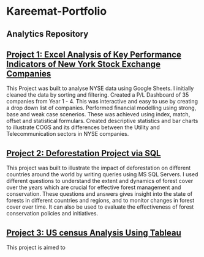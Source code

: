 # Kareemat-Portfolio
## Analytics Repository

## [Project 1: Excel Analysis of Key Performance Indicators of New York Stock Exchange Companies ](https://drive.google.com/drive/u/0/folders/1i7UUGJv8pdIeT9Cs8oWsVd0-LMl1kUaM)
 
 This Project was built to analyse NYSE data using Google Sheets. I initially cleaned the data by sorting and filtering. Created a P/L Dashboard of 35 companies from Year 1 - 4. This was interactive and easy to use by creating a drop down list of companies. Performed financial modelling using strong, base and weak case scenerios. These was achieved using index, match, offset and statistical formulars. Created descriptive statistics and bar charts to illustrate COGS and its differences between the Utility and Telecommunication sectors in NYSE companies.
 
 
## [Project 2: Deforestation Project via SQL](https://github.com/AO-Kareemat/Deforestation-Project.git)

This project was built to illustrate the impact of deforestation on different countries around the world by writing queries using MS SQL Servers. I used different questions to understand the extent and dynamics of forest cover over the years which are crucial for effective forest management and conservation. These questions and answers gives insight into the state of forests in different countries and regions, and to monitor changes in forest cover over time. It can also be used to evaluate the effectiveness of forest conservation policies and initiatives.

## [Project 3: US census Analysis Using Tableau](https://public.tableau.com/app/profile/kareemat.oladele/viz/KareematOladeleUSCensus/USCENSUSANALYSIS)

This project is aimed to 
